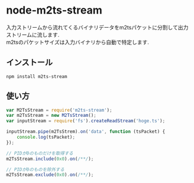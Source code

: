 node-m2ts-stream
========
入力ストリームから流れてくるバイナリデータをm2tsパケットに分割して出力ストリームに流します.  
m2tsのパケットサイズは入力バイナリから自動で特定します.  

インストール
--------
```
npm install m2ts-stream
```

使い方
--------
```javascript
var M2TsStream = require('m2ts-stream');
var m2TsStream = new M2TsStream();
var inputStream = require('fs').createReadStream('hoge.ts');

inputStream.pipe(m2TsStrem).on('data', function (tsPacket) {
    console.log(tsPacket);
});

// PIDが0のものだけを取得する
m2TsStream.include(0x0).on(/**/);

// PIDが0のものを除外する
m2TsStream.exclude(0x0).on(/**/);
```

